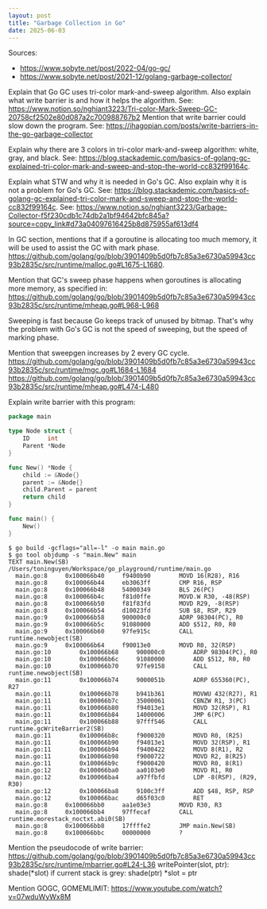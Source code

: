 ```yaml
---
layout: post
title: "Garbage Collection in Go"
date: 2025-06-03
---
```


Sources:
- https://www.sobyte.net/post/2022-04/go-gc/
- https://www.sobyte.net/post/2021-12/golang-garbage-collector/

Explain that Go GC uses tri-color mark-and-sweep algorithm. Also explain what write barrier is and how it helps the algorithm.
See: https://www.notion.so/nghiant3223/Tri-color-Mark-Sweep-GC-20758cf2502e80d087a2c700988767b2
Mention that write barrier could slow down the program.
See: https://ihagopian.com/posts/write-barriers-in-the-go-garbage-collector

Explain why there are 3 colors in tri-color mark-and-sweep algorithm: white, gray, and black.
See: https://blog.stackademic.com/basics-of-golang-gc-explained-tri-color-mark-and-sweep-and-stop-the-world-cc832f99164c.

Explain what STW and why it is needed in Go's GC. Also explain why it is not a problem for Go's GC.
See: https://blog.stackademic.com/basics-of-golang-gc-explained-tri-color-mark-and-sweep-and-stop-the-world-cc832f99164c.
See: https://www.notion.so/nghiant3223/Garbage-Collector-f5f230cdb1c74db2a1bf94642bfc845a?source=copy_link#d73a04097616425b8d875955af613df4

In GC section, mentions that if a goroutine is allocating too much memory, it will be used to assist the GC with mark phase.
https://github.com/golang/go/blob/3901409b5d0fb7c85a3e6730a59943cc93b2835c/src/runtime/malloc.go#L1675-L1680.

Mention that GC's sweep phase happens when goroutines is allocating more memory, as specified in:
https://github.com/golang/go/blob/3901409b5d0fb7c85a3e6730a59943cc93b2835c/src/runtime/mheap.go#L968-L968

Sweeping is fast because Go keeps track of unused by bitmap.
That's why the problem with Go's GC is not the speed of sweeping, but the speed of marking phase.

Mention that sweepgen increases by 2 every GC cycle.
https://github.com/golang/go/blob/3901409b5d0fb7c85a3e6730a59943cc93b2835c/src/runtime/mgc.go#L1684-L1684
https://github.com/golang/go/blob/3901409b5d0fb7c85a3e6730a59943cc93b2835c/src/runtime/mheap.go#L474-L480

Explain write barrier with this program:
```go
package main

type Node struct {
	ID     int
	Parent *Node
}

func New() *Node {
	child := &Node{}
	parent := &Node{}
	child.Parent = parent
	return child
}

func main() {
	New()
}
```

```shell
$ go build -gcflags="all=-l" -o main main.go
$ go tool objdump -s "main.New" main
TEXT main.New(SB) /Users/toninguyen/Workspace/go_playground/runtime/main.go
  main.go:8		0x100066b40		f9400b90		MOVD 16(R28), R16
  main.go:8		0x100066b44		eb3063ff		CMP R16, RSP
  main.go:8		0x100066b48		54000349		BLS 26(PC)
  main.go:8		0x100066b4c		f81d0ffe		MOVD.W R30, -48(RSP)
  main.go:8		0x100066b50		f81f83fd		MOVD R29, -8(RSP)
  main.go:8		0x100066b54		d10023fd		SUB $8, RSP, R29
  main.go:9		0x100066b58		900000c0		ADRP 98304(PC), R0
  main.go:9		0x100066b5c		91080000		ADD $512, R0, R0
  main.go:9		0x100066b60		97fe915c		CALL runtime.newobject(SB)
  main.go:9		0x100066b64		f90013e0		MOVD R0, 32(RSP)
  main.go:10		0x100066b68		900000c0		ADRP 98304(PC), R0
  main.go:10		0x100066b6c		91080000		ADD $512, R0, R0
  main.go:10		0x100066b70		97fe9158		CALL runtime.newobject(SB)
  main.go:11		0x100066b74		9000051b		ADRP 655360(PC), R27
  main.go:11		0x100066b78		b941b361		MOVWU 432(R27), R1
  main.go:11		0x100066b7c		35000061		CBNZW R1, 3(PC)
  main.go:11		0x100066b80		f94013e1		MOVD 32(RSP), R1
  main.go:11		0x100066b84		14000006		JMP 6(PC)
  main.go:11		0x100066b88		97fff546		CALL runtime.gcWriteBarrier2(SB)
  main.go:11		0x100066b8c		f9000320		MOVD R0, (R25)
  main.go:11		0x100066b90		f94013e1		MOVD 32(RSP), R1
  main.go:11		0x100066b94		f9400422		MOVD 8(R1), R2
  main.go:11		0x100066b98		f9000722		MOVD R2, 8(R25)
  main.go:11		0x100066b9c		f9000420		MOVD R0, 8(R1)
  main.go:12		0x100066ba0		aa0103e0		MOVD R1, R0
  main.go:12		0x100066ba4		a97ffbfd		LDP -8(RSP), (R29, R30)
  main.go:12		0x100066ba8		9100c3ff		ADD $48, RSP, RSP
  main.go:12		0x100066bac		d65f03c0		RET
  main.go:8		0x100066bb0		aa1e03e3		MOVD R30, R3
  main.go:8		0x100066bb4		97ffecaf		CALL runtime.morestack_noctxt.abi0(SB)
  main.go:8		0x100066bb8		17ffffe2		JMP main.New(SB)
  main.go:8		0x100066bbc		00000000		?
```

Mention the pseudocode of write barrier:
https://github.com/golang/go/blob/3901409b5d0fb7c85a3e6730a59943cc93b2835c/src/runtime/mbarrier.go#L24-L36
writePointer(slot, ptr):
shade(*slot)
if current stack is grey:
shade(ptr)
*slot = ptr

Mention GOGC, GOMEMLIMIT: https://www.youtube.com/watch?v=07wduWyWx8M
